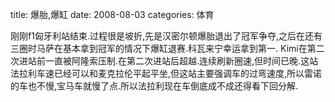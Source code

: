 title: 爆胎,爆缸
date: 2008-08-03
categories: 体育

刚刚f1匈牙利站结束.过程很是坡折,先是汉密尔顿爆胎退出了冠军争夺,之后在还有三圈时马萨在基本拿到冠军的情况下爆缸退赛.科瓦来宁幸运拿到第一. Kimi在第二次进站前一直被阿隆索压制.在第二次进站后超越.连续刷新圈速,但时间已晚.这站法拉利车速已经可以和麦克拉伦平起平坐,但这站主要强调车的过弯速度,所以雷诺的车也不慢,宝马车就慢了点.所以法拉利现在车倒底成不成还得看下回分解.
